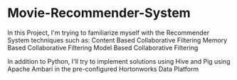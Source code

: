 # Movie-Recommender-System
In this Project, I'm trying to familiarize myself with the Recommender System techniques such as:
  Content Based
  Collaborative Filtering 
      Memory Based Collaborative Filtering 
      Model Based Collaborative Filtering

In addition to Python, I'll try to implement solutions using Hive and Pig using Apache Ambari in the pre-configured 
Hortonworks Data Platform 
